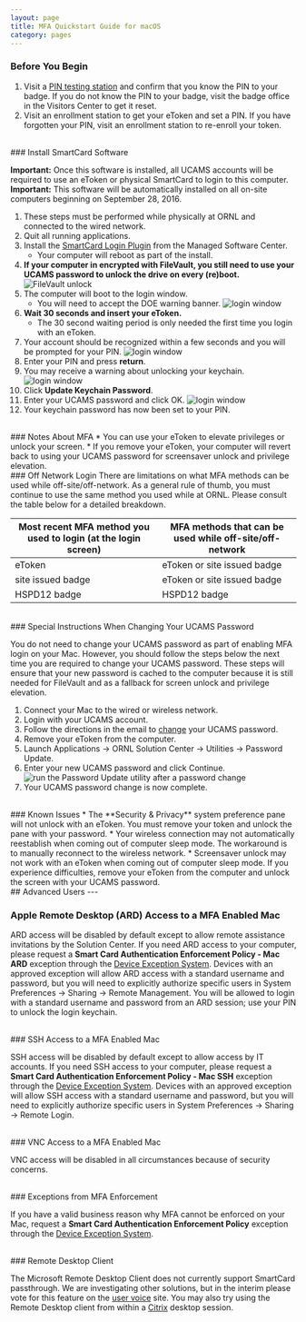 ```yaml
---
layout: page
title: MFA Quickstart Guide for macOS
category: pages
---
```



### Before You Begin
1. Visit a [PIN testing station](https://portal04.ornl.gov/sites/its/ornllogin/SitePages/MFAKioskLocations.aspx) and confirm that you know the PIN to your badge. If you do not know the PIN to your badge, visit the badge office in the Visitors Center to get it reset.
2. Visit an enrollment station to get your eToken and set a PIN. If you have forgotten your PIN, visit an enrollment station to re-enroll your token.

<br />
### Install SmartCard Software

**Important:** Once this software is installed, all UCAMS accounts will be required to use an eToken or physical SmartCard to login to this computer.  
**Important:** This software will be automatically installed on all on-site computers beginning on September 28, 2016.

1. These steps must be performed while physically at ORNL and connected to the wired network.
2. Quit all running applications.
3. Install the [SmartCard Login Plugin](munki://detail-smartcard_NIHAuthPlugin) from the Managed Software Center.
	* Your computer will reboot as part of the install.
4. **If your computer in encrypted with FileVault, you still need to use your UCAMS password to unlock the drive on every (re)boot.**
![FileVault unlock](images/console-mac-fv.png)
5. The computer will boot to the login window.
	* You will need to accept the DOE warning banner.
![login window](images/console-mac-login.png)
6. **Wait 30 seconds and insert your eToken.**
	* The 30 second waiting period is only needed the first time you login with an eToken.
7. Your account should be recognized within a few seconds and you will be prompted for your PIN.
![login window](images/console-mac-scardlogin.png)
8. Enter your PIN and press **return**.
9. You may receive a warning about unlocking your keychain.
![login window](images/console-mac-loginkeychainpw.png)
10. Click **Update Keychain Password**.
11. Enter your UCAMS password and click OK.
![login window](images/console-mac-loginkeychainpwchange.png)
12. Your keychain password has now been set to your PIN.

<br />
### Notes About MFA
* You can use your eToken to elevate privileges or unlock your screen.
* If you remove your eToken, your computer will revert back to using your UCAMS password for screensaver unlock and privilege elevation.

<br />
### Off Network Login
There are limitations on what MFA methods can be used while off-site/off-network. As a general rule of thumb, you must continue to use the same method you used while at ORNL. Please consult the table below for a detailed breakdown.

| Most recent MFA method you used to login (at the login screen) | MFA methods that can be used while off-site/off-network |
| ------------ | -------------- |
| eToken | eToken or site issued badge |
| site issued badge | eToken or site issued badge |
| HSPD12 badge | HSPD12 badge |

<br />
### Special Instructions When Changing Your UCAMS Password

You do not need to change your UCAMS password as part of enabling MFA login on your Mac. However, you should follow the steps below the next time you are required to change your UCAMS password. These steps will ensure that your new password is cached to the computer because it is still needed for FileVault and as a fallback for screen unlock and privilege elevation.

1. Connect your Mac to the wired or wireless network.
2. Login with your UCAMS account.
3. Follow the directions in the email to [change](https://portal.ornl.gov/Pages/UpdatePassword.aspx) your UCAMS password.
4. Remove your eToken from the computer.
5. Launch Applications -> ORNL Solution Center -> Utilities -> Password Update.
6. Enter your new UCAMS password and click Continue.
![run the Password Update utility after a password change](images/console-mac-pwupdate.png)
7. Your UCAMS password change is now complete.

<br />
### Known Issues
* The **Security & Privacy** system preference pane will not unlock with an eToken. You must remove your token and unlock the pane with your password.
* Your wireless connection may not automatically reestablish when coming out of computer sleep mode. The workaround is to manually reconnect to the wireless network.
* Screensaver unlock may not work with an eToken when coming out of computer sleep mode. If you experience difficulties, remove your eToken from the computer and unlock the screen with your UCAMS password.

<br />
## Advanced Users
---

### Apple Remote Desktop (ARD) Access to a MFA Enabled Mac

ARD access will be disabled by default except to allow remote assistance invitations by the Solution Center. If you need ARD access to your computer, please request a **Smart Card Authentication Enforcement Policy - Mac ARD** exception through the [Device Exception System](http://home.ornl.gov/~dex/prod/). Devices with an approved exception will allow ARD access with a standard username and password, but you will need to explicitly authorize specific users in System Preferences -> Sharing -> Remote Management. You will be allowed to login with a standard username and password from an ARD session; use your PIN to unlock the login keychain.

<br />
### SSH Access to a MFA Enabled Mac

SSH access will be disabled by default except to allow access by IT accounts. If you need SSH access to your computer, please request a **Smart Card Authentication Enforcement Policy - Mac SSH** exception through the [Device Exception System](http://home.ornl.gov/~dex/prod/). Devices with an approved exception will allow SSH access with a standard username and password, but you will need to explicitly authorize specific users in System Preferences -> Sharing -> Remote Login.

<br />
### VNC Access to a MFA Enabled Mac

VNC access will be disabled in all circumstances because of security concerns.

<br />
### Exceptions from MFA Enforcement

If you have a valid business reason why MFA cannot be enforced on your Mac, request a **Smart Card Authentication Enforcement Policy** exception through the [Device Exception System](http://home.ornl.gov/~dex/prod/).

<br />
### Remote Desktop Client

The Microsoft Remote Desktop Client does not currently support SmartCard passthrough. We are investigating other solutions, but in the interim please vote for this feature on the [user voice](https://remotedesktop.uservoice.com/forums/287834-remote-desktop-for-mac/suggestions/17210378-add-smartcard-authentication-to-windows) site. You may also try using the Remote Desktop client from within a [Citrix](https://ornlaccess.ornl.gov) desktop session.

